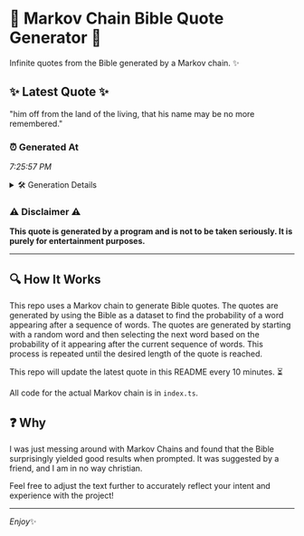 # 📖 Markov Chain Bible Quote Generator 📖

Infinite quotes from the Bible generated by a Markov chain. ✨

## ✨ Latest Quote ✨
"him off from the land of the living, that his name may be no more remembered."

### ⏰ Generated At
*7:25:57 PM*

<details>
    <summary>🛠️ Generation Details</summary>
    <p>
        <strong>🌱 Seed:</strong> him<br>
        <strong>🔄 Iterations:</strong> 15<br>
        <strong>📜 Context History:</strong><br>[ him ]: off<br>[ him, off ]: from<br>[ him, off, from ]: the<br>[ him, off, from, the ]: land<br>[ him, off, from, the, land ]: of<br>[ him, off, from, the, land, of ]: the<br>[ off, from, the, land, of, the ]: living,<br>[ from, the, land, of, the, living, ]: that<br>[ the, land, of, the, living,, that ]: his<br>[ land, of, the, living,, that, his ]: name<br>[ of, the, living,, that, his, name ]: may<br>[ the, living,, that, his, name, may ]: be<br>[ living,, that, his, name, may, be ]: no<br>[ that, his, name, may, be, no ]: more<br>[ his, name, may, be, no, more ]: remembered.<br>
    </p>
</details>

### ⚠️ Disclaimer ⚠️
**This quote is generated by a program and is not to be taken seriously. It is purely for entertainment purposes.**

---

## 🔍 How It Works

This repo uses a Markov chain to generate Bible quotes. The quotes are generated by using the Bible as a dataset to find the probability of a word appearing after a sequence of words. The quotes are generated by starting with a random word and then selecting the next word based on the probability of it appearing after the current sequence of words. This process is repeated until the desired length of the quote is reached.

This repo will update the latest quote in this README every 10 minutes. ⏳

All code for the actual Markov chain is in `index.ts`.

## ❓ Why

I was just messing around with Markov Chains and found that the Bible surprisingly yielded good results when prompted. 
It was suggested by a friend, and I am in no way christian.

Feel free to adjust the text further to accurately reflect your intent and experience with the project!

---

*Enjoy*✨
